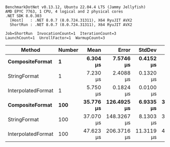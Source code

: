```

BenchmarkDotNet v0.13.12, Ubuntu 22.04.4 LTS (Jammy Jellyfish)
AMD EPYC 7763, 1 CPU, 4 logical and 2 physical cores
.NET SDK 8.0.303
  [Host]   : .NET 8.0.7 (8.0.724.31311), X64 RyuJIT AVX2
  ShortRun : .NET 8.0.7 (8.0.724.31311), X64 RyuJIT AVX2

Job=ShortRun  InvocationCount=1  IterationCount=3  
LaunchCount=1  UnrollFactor=1  WarmupCount=3  

```
| Method             | Number | Mean      | Error       | StdDev     | Min       | Max       | Allocated |
|------------------- |------- |----------:|------------:|-----------:|----------:|----------:|----------:|
| **CompositeFormat**    | **1**      |  **6.304 μs** |   **7.5746 μs** |  **0.4152 μs** |  **6.030 μs** |  **6.782 μs** |     **872 B** |
| StringFormat       | 1      |  7.230 μs |   2.4088 μs |  0.1320 μs |  7.113 μs |  7.373 μs |     896 B |
| InterpolatedFormat | 1      |  5.750 μs |   0.1824 μs |  0.0100 μs |  5.740 μs |  5.760 μs |     872 B |
| **CompositeFormat**    | **100**    | **35.776 μs** | **126.4925 μs** |  **6.9335 μs** | **31.660 μs** | **43.782 μs** |   **14336 B** |
| StringFormat       | 100    | 37.070 μs | 148.3267 μs |  8.1303 μs | 32.351 μs | 46.458 μs |   16736 B |
| InterpolatedFormat | 100    | 47.623 μs | 206.3716 μs | 11.3119 μs | 41.027 μs | 60.685 μs |   14336 B |
